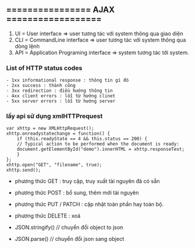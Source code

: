 ## ================ AJAX ==================

1. UI   = User interface            => user tương tác với system thông qua giao diện
2. CLI  = CommandLine interface     => user tương tác với system thông qua dòng lệnh
3. API  = Application Programing interface  => system tương tác tới system.

### List of HTTP status codes
    - 1xx informational response : thông tin gì đó 
    - 2xx success : thành công
    - 3xx redirection : điều hướng thông tin 
    - 4xx client errors : lỗi từ hướng clinet
    - 5xx server errors : lỗi từ hướng server

### lấy api sử dụng xmlHTTPrequest

    var xhttp = new XMLHttpRequest();
    xhttp.onreadystatechange = function() {
        if (this.readyState == 4 && this.status == 200) {
        // Typical action to be performed when the document is ready:
        document.getElementById("demo").innerHTML = xhttp.responseText;
        }
    };
    xhttp.open("GET", "filename", true);
    xhttp.send();

- phương thức GET : truy cập, truy xuất tài nguyên đã có sẵn
- phương thức POST : bổ sung, thêm mới tài nguyên
- phương thức PUT / PATCH : cập nhật toàn phần hay toàn bộ.
- phương thức DELETE : xoá 

- JSON.stringify() // chuyển đổi object to json
- JSON.parse() // chuyển đổi json sang object
